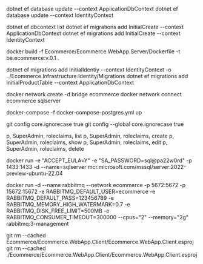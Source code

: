dotnet ef database update --context ApplicationDbContext
dotnet ef database update --context IdentityContext

dotnet ef dbcontext list
dotnet ef migrations add InitialCreate --context ApplicationDbContext
dotnet ef migrations add InitialCreate --context IdentityContext

docker build -f Ecommerce/Ecommerce.WebApp.Server/Dockerfile -t be.ecommerce:v.0.1 .

dotnet ef migrations add InitialIdentiy --context IdentityContext -o ../Ecommerce.Infrastructure.Identity/Migrations
dotnet ef migrations add InitialProductTable --context ApplicationDbContext

docker network create -d bridge ecommerce
docker network connect ecommerce sqlserver

docker-compose -f docker-compose-postgres.yml up

git config core.ignorecase true
git config --global core.ignorecase true

p, SuperAdmin, roleclaims, list
p, SuperAdmin, roleclaims, create
p, SuperAdmin, roleclaims, show
p, SuperAdmin, roleclaims, edit
p, SuperAdmin, roleclaims, delete

docker run -e "ACCEPT_EULA=Y" -e "SA_PASSWORD=sql@pa22w0rd" -p 1433:1433 -d --name=sqlserver mcr.microsoft.com/mssql/server:2022-preview-ubuntu-22.04

docker run -d --name rabbitmq --network ecommerce -p 5672:5672 -p 15672:15672 -e RABBITMQ_DEFAULT_USER=ecommerce -e RABBITMQ_DEFAULT_PASS=123456789 -e RABBITMQ_MEMORY_HIGH_WATERMARK=0.7 -e RABBITMQ_DISK_FREE_LIMIT=500MB -e RABBITMQ_CONSUMER_TIMEOUT=300000 --cpus="2" --memory="2g" rabbitmq:3-management

git rm --cached Ecommerce/Ecommerce.WebApp.Client/Ecommerce.WebApp.Client.esproj
git rm --cached ./Ecommerce/Ecommerce.WebApp.Client/Ecommerce.WebApp.Client.esproj
